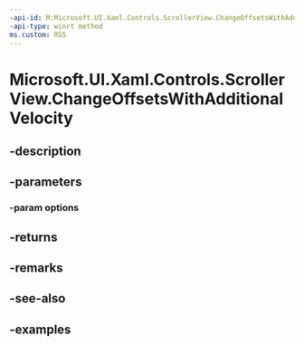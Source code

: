 ```yaml
---
-api-id: M:Microsoft.UI.Xaml.Controls.ScrollerView.ChangeOffsetsWithAdditionalVelocity(Microsoft.UI.Xaml.Controls.ScrollerChangeOffsetsWithAdditionalVelocityOptions)
-api-type: winrt method
ms.custom: RS5
---
```


<!-- Method syntax.
public int ScrollerView.ChangeOffsetsWithAdditionalVelocity(ScrollerChangeOffsetsWithAdditionalVelocityOptions options)
-->

# Microsoft.UI.Xaml.Controls.ScrollerView.ChangeOffsetsWithAdditionalVelocity

## -description

## -parameters
### -param options

## -returns

## -remarks

## -see-also

## -examples


